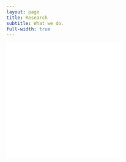 ```yaml
---
layout: page
title: Research
subtitle: What we do.
full-width: true
---
```


<object data="/assets/Research_07062023_1.pdf" type="application/pdf" width="100%" height="700px" data="/assets/Research_07062023_1.pdf#zoom=85&scrollbar=0&toolbar=0&navpanes=0" id="pdf_content" style="pointer-events: none;">
    <embed src="/assets/Research_07062023_1.pdf#zoom=85&scrollbar=0&toolbar=0&navpanes=0">
    </embed>
</object>

<object data="/assets/Research_07062023_2.pdf" type="application/pdf" width="100%" height="700px" data="/assets/Research_07062023_2.pdf#zoom=85&scrollbar=0&toolbar=0&navpanes=0" id="pdf_content" style="pointer-events: none;">
    <embed src="/assets/Research_07062023_2.pdf#zoom=85&scrollbar=0&toolbar=0&navpanes=0">
    </embed>
</object>
